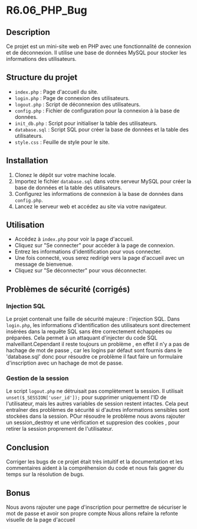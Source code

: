 # R6.06_PHP_Bug

## Description
Ce projet est un mini-site web en PHP avec une fonctionnalité de connexion et de déconnexion. Il utilise une base de données MySQL pour stocker les informations des utilisateurs.

## Structure du projet
- `index.php` : Page d'accueil du site.
- `login.php` : Page de connexion des utilisateurs.
- `logout.php` : Script de déconnexion des utilisateurs.
- `config.php` : Fichier de configuration pour la connexion à la base de données.
- `init_db.php` : Script pour initialiser la table des utilisateurs.
- `database.sql` : Script SQL pour créer la base de données et la table des utilisateurs.
- `style.css` : Feuille de style pour le site.

## Installation
1. Clonez le dépôt sur votre machine locale.
2. Importez le fichier `database.sql` dans votre serveur MySQL pour créer la base de données et la table des utilisateurs.
3. Configurez les informations de connexion à la base de données dans `config.php`.
4. Lancez le serveur web et accédez au site via votre navigateur.

## Utilisation
- Accédez à `index.php` pour voir la page d'accueil.
- Cliquez sur "Se connecter" pour accéder à la page de connexion.
- Entrez les informations d'identification pour vous connecter.
- Une fois connecté, vous serez redirigé vers la page d'accueil avec un message de bienvenue.
- Cliquez sur "Se déconnecter" pour vous déconnecter.

## Problèmes de sécurité (corrigés)
### Injection SQL
Le projet contenait une faille de sécurité majeure : l'injection SQL. Dans `login.php`, les informations d'identification des utilisateurs sont directement insérées dans la requête SQL sans être correctement échappées ou préparées. Cela permet à un attaquant d'injecter du code SQL malveillant.Cependant il reste toujours un problème , en effet il n'y a pas de hachage de mot de passe , car les logins par défaut sont fournis dans le 'database.sql' donc pour résoudre ce problème il faut faire un formulaire d'inscription avec un hachage de mot de passe.


### Gestion de la session
Le script `logout.php` ne  détruisait pas complètement la session. Il utilisait `unset($_SESSION['user_id']);` pour supprimer uniquement l'ID de l'utilisateur, mais les autres variables de session restent intactes. Cela peut entraîner des problèmes de sécurité si d'autres informations sensibles sont stockées dans la session. POur résoudre le problème nous avons rajouter un session_destroy et une vérification et suppresion des cookies , pour retirer la session proprement de l'utilisateur.

## Conclusion
Corriger les bugs de ce projet était très intuitif et la documentation et les commentaires aident à la compréhension du code et nous fais gagner du temps sur la résolution de bugs.

## Bonus 
Nous avons rajouter une page d'inscription pour permettre de sécuriser le mot de passe et avoir son propre compte 
Nous allons refaire la refonte visuelle de la page d'accueil
